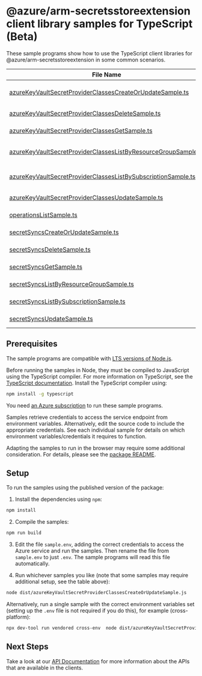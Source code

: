 # @azure/arm-secretsstoreextension client library samples for TypeScript (Beta)

These sample programs show how to use the TypeScript client libraries for @azure/arm-secretsstoreextension in some common scenarios.

| **File Name**                                                                                                                 | **Description**                                                                                                                                                                                     |
| ----------------------------------------------------------------------------------------------------------------------------- | --------------------------------------------------------------------------------------------------------------------------------------------------------------------------------------------------- |
| [azureKeyVaultSecretProviderClassesCreateOrUpdateSample.ts][azurekeyvaultsecretproviderclassescreateorupdatesample]           | creates, or updates, an AzureKeyVaultSecretProviderClass instance. x-ms-original-file: 2024-08-21-preview/AzureKeyVaultSecretProviderClasses_CreateOrUpdate_MaximumSet_Gen.json                     |
| [azureKeyVaultSecretProviderClassesDeleteSample.ts][azurekeyvaultsecretproviderclassesdeletesample]                           | deletes an AzureKeyVaultSecretProviderClass instance. x-ms-original-file: 2024-08-21-preview/AzureKeyVaultSecretProviderClasses_Delete_MaximumSet_Gen.json                                          |
| [azureKeyVaultSecretProviderClassesGetSample.ts][azurekeyvaultsecretproviderclassesgetsample]                                 | gets the properties of an AzureKeyVaultSecretProviderClass instance. x-ms-original-file: 2024-08-21-preview/AzureKeyVaultSecretProviderClasses_Get_MaximumSet_Gen.json                              |
| [azureKeyVaultSecretProviderClassesListByResourceGroupSample.ts][azurekeyvaultsecretproviderclasseslistbyresourcegroupsample] | lists the AzureKeyVaultSecretProviderClass instances within a resource group. x-ms-original-file: 2024-08-21-preview/AzureKeyVaultSecretProviderClasses_ListByResourceGroup_MaximumSet_Gen.json     |
| [azureKeyVaultSecretProviderClassesListBySubscriptionSample.ts][azurekeyvaultsecretproviderclasseslistbysubscriptionsample]   | lists the AzureKeyVaultSecretProviderClass instances within an Azure subscription. x-ms-original-file: 2024-08-21-preview/AzureKeyVaultSecretProviderClasses_ListBySubscription_MaximumSet_Gen.json |
| [azureKeyVaultSecretProviderClassesUpdateSample.ts][azurekeyvaultsecretproviderclassesupdatesample]                           | updates an AzureKeyVaultSecretProviderClass instance. x-ms-original-file: 2024-08-21-preview/AzureKeyVaultSecretProviderClasses_Update_MaximumSet_Gen.json                                          |
| [operationsListSample.ts][operationslistsample]                                                                               | list the operations for the provider x-ms-original-file: 2024-08-21-preview/Operations_List_MaximumSet_Gen.json                                                                                     |
| [secretSyncsCreateOrUpdateSample.ts][secretsyncscreateorupdatesample]                                                         | creates new or updates a SecretSync instance. x-ms-original-file: 2024-08-21-preview/SecretSyncs_CreateOrUpdate_MaximumSet_Gen.json                                                                 |
| [secretSyncsDeleteSample.ts][secretsyncsdeletesample]                                                                         | deletes a SecretSync instance. x-ms-original-file: 2024-08-21-preview/SecretSyncs_Delete_MaximumSet_Gen.json                                                                                        |
| [secretSyncsGetSample.ts][secretsyncsgetsample]                                                                               | gets the properties of a SecretSync instance. x-ms-original-file: 2024-08-21-preview/SecretSyncs_Get_MaximumSet_Gen.json                                                                            |
| [secretSyncsListByResourceGroupSample.ts][secretsyncslistbyresourcegroupsample]                                               | lists the SecretSync instances within a resource group. x-ms-original-file: 2024-08-21-preview/SecretSyncs_ListByResourceGroup_MaximumSet_Gen.json                                                  |
| [secretSyncsListBySubscriptionSample.ts][secretsyncslistbysubscriptionsample]                                                 | lists the SecretSync instances within an Azure subscription. x-ms-original-file: 2024-08-21-preview/SecretSyncs_ListBySubscription_MaximumSet_Gen.json                                              |
| [secretSyncsUpdateSample.ts][secretsyncsupdatesample]                                                                         | updates a SecretSync instance. x-ms-original-file: 2024-08-21-preview/SecretSyncs_Update_MaximumSet_Gen.json                                                                                        |

## Prerequisites

The sample programs are compatible with [LTS versions of Node.js](https://github.com/nodejs/release#release-schedule).

Before running the samples in Node, they must be compiled to JavaScript using the TypeScript compiler. For more information on TypeScript, see the [TypeScript documentation][typescript]. Install the TypeScript compiler using:

```bash
npm install -g typescript
```

You need [an Azure subscription][freesub] to run these sample programs.

Samples retrieve credentials to access the service endpoint from environment variables. Alternatively, edit the source code to include the appropriate credentials. See each individual sample for details on which environment variables/credentials it requires to function.

Adapting the samples to run in the browser may require some additional consideration. For details, please see the [package README][package].

## Setup

To run the samples using the published version of the package:

1. Install the dependencies using `npm`:

```bash
npm install
```

2. Compile the samples:

```bash
npm run build
```

3. Edit the file `sample.env`, adding the correct credentials to access the Azure service and run the samples. Then rename the file from `sample.env` to just `.env`. The sample programs will read this file automatically.

4. Run whichever samples you like (note that some samples may require additional setup, see the table above):

```bash
node dist/azureKeyVaultSecretProviderClassesCreateOrUpdateSample.js
```

Alternatively, run a single sample with the correct environment variables set (setting up the `.env` file is not required if you do this), for example (cross-platform):

```bash
npx dev-tool run vendored cross-env  node dist/azureKeyVaultSecretProviderClassesCreateOrUpdateSample.js
```

## Next Steps

Take a look at our [API Documentation][apiref] for more information about the APIs that are available in the clients.

[azurekeyvaultsecretproviderclassescreateorupdatesample]: https://github.com/Azure/azure-sdk-for-js/blob/main/sdk/edgeworkloadsecurity/arm-secretsstoreextension/samples/v1-beta/typescript/src/azureKeyVaultSecretProviderClassesCreateOrUpdateSample.ts
[azurekeyvaultsecretproviderclassesdeletesample]: https://github.com/Azure/azure-sdk-for-js/blob/main/sdk/edgeworkloadsecurity/arm-secretsstoreextension/samples/v1-beta/typescript/src/azureKeyVaultSecretProviderClassesDeleteSample.ts
[azurekeyvaultsecretproviderclassesgetsample]: https://github.com/Azure/azure-sdk-for-js/blob/main/sdk/edgeworkloadsecurity/arm-secretsstoreextension/samples/v1-beta/typescript/src/azureKeyVaultSecretProviderClassesGetSample.ts
[azurekeyvaultsecretproviderclasseslistbyresourcegroupsample]: https://github.com/Azure/azure-sdk-for-js/blob/main/sdk/edgeworkloadsecurity/arm-secretsstoreextension/samples/v1-beta/typescript/src/azureKeyVaultSecretProviderClassesListByResourceGroupSample.ts
[azurekeyvaultsecretproviderclasseslistbysubscriptionsample]: https://github.com/Azure/azure-sdk-for-js/blob/main/sdk/edgeworkloadsecurity/arm-secretsstoreextension/samples/v1-beta/typescript/src/azureKeyVaultSecretProviderClassesListBySubscriptionSample.ts
[azurekeyvaultsecretproviderclassesupdatesample]: https://github.com/Azure/azure-sdk-for-js/blob/main/sdk/edgeworkloadsecurity/arm-secretsstoreextension/samples/v1-beta/typescript/src/azureKeyVaultSecretProviderClassesUpdateSample.ts
[operationslistsample]: https://github.com/Azure/azure-sdk-for-js/blob/main/sdk/edgeworkloadsecurity/arm-secretsstoreextension/samples/v1-beta/typescript/src/operationsListSample.ts
[secretsyncscreateorupdatesample]: https://github.com/Azure/azure-sdk-for-js/blob/main/sdk/edgeworkloadsecurity/arm-secretsstoreextension/samples/v1-beta/typescript/src/secretSyncsCreateOrUpdateSample.ts
[secretsyncsdeletesample]: https://github.com/Azure/azure-sdk-for-js/blob/main/sdk/edgeworkloadsecurity/arm-secretsstoreextension/samples/v1-beta/typescript/src/secretSyncsDeleteSample.ts
[secretsyncsgetsample]: https://github.com/Azure/azure-sdk-for-js/blob/main/sdk/edgeworkloadsecurity/arm-secretsstoreextension/samples/v1-beta/typescript/src/secretSyncsGetSample.ts
[secretsyncslistbyresourcegroupsample]: https://github.com/Azure/azure-sdk-for-js/blob/main/sdk/edgeworkloadsecurity/arm-secretsstoreextension/samples/v1-beta/typescript/src/secretSyncsListByResourceGroupSample.ts
[secretsyncslistbysubscriptionsample]: https://github.com/Azure/azure-sdk-for-js/blob/main/sdk/edgeworkloadsecurity/arm-secretsstoreextension/samples/v1-beta/typescript/src/secretSyncsListBySubscriptionSample.ts
[secretsyncsupdatesample]: https://github.com/Azure/azure-sdk-for-js/blob/main/sdk/edgeworkloadsecurity/arm-secretsstoreextension/samples/v1-beta/typescript/src/secretSyncsUpdateSample.ts
[apiref]: https://learn.microsoft.com/javascript/api/@azure/arm-secretsstoreextension?view=azure-node-preview
[freesub]: https://azure.microsoft.com/free/
[package]: https://github.com/Azure/azure-sdk-for-js/tree/main/sdk/edgeworkloadsecurity/arm-secretsstoreextension/README.md
[typescript]: https://www.typescriptlang.org/docs/home.html
